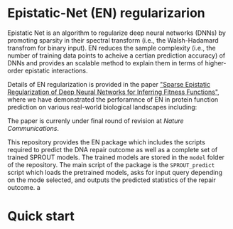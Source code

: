 # Epistatic-Net (EN) regularizarion
Epistatic Net is an algorithm to regularize deep neural networks (DNNs) by promoting sparsity in their spectral transform (i.e., the Walsh-Hadamard transfrom for binary input). EN reduces the sample complexity (i.e., the number of training data points to acheive a certian prediction accuracy) of DNNs and provides an scalable method to explain them in terms of higher-order epistatic interactions.

Details of EN regularization is provided in the paper ["Sparse Epistatic Regularization of Deep Neural Networks for Inferring Fitness Functions"](<https://www.biorxiv.org/content/10.1101/2020.11.24.396994v3.abstract>), where we have demonstrated the perforamnce of EN in protein function prediction on various real-world biological landscapes including: 



The paper is currenly under final round of revision at *Nature Communications*.

This repository provides the EN package which includes the scripts required to predict the DNA repair outcome as well as a complete set of trained SPROUT models. The trained models are stored in the `model` folder of the repository. The main script of the package is the `SPROUT_predict` script which loads the pretrained models, asks for input query depending on the mode selected, and outputs the predicted statistics of the repair outcome.  a


# Quick start
